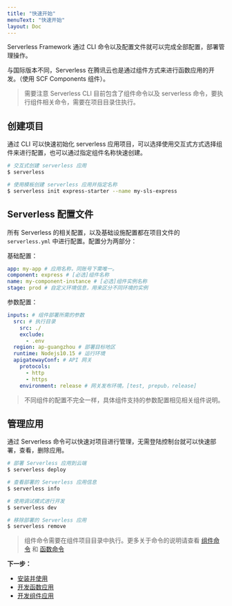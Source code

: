 ```yaml
---
title: "快速开始"
menuText: "快速开始"
layout: Doc
---
```


Serverless Framework 通过 CLI 命令以及配置文件就可以完成全部配置，部署管理操作。

与国际版本不同，Serverless 在腾讯云也是通过组件方式来进行函数应用的开发。（使用 SCF Components 组件）。

> 需要注意 Serverless CLI 目前包含了组件命令以及 serverless 命令，要执行组件相关命令，需要在项目目录住执行。

## 创建项目

通过 CLI 可以快速初始化 serverless 应用项目，可以选择使用交互式方式选择组件来进行配置，也可以通过指定组件名称快速创建。

```sh
# 交互式创建 serverless 应用
$ serverless

# 使用模板创建 serverless 应用并指定名称
$ serverless init express-starter --name my-sls-express
```

## Serverless 配置文件

所有 Serverless 的相关配置，以及基础设施配置都在项目文件的 `serverless.yml` 中进行配置。配置分为两部分：

基础配置：

```yml
app: my-app # 应用名称，同账号下需唯一。
component: express # [必选]组件名称
name: my-component-instance # [必选]组件实例名称
stage: prod # 自定义环境信息，用来区分不同环境的实例
```

参数配置：

```yml
inputs: # 组件部署所需的参数
  src: # 执行目录
    src: ./
    exclude:
      - .env
  region: ap-guangzhou # 部署目标地区
  runtime: Nodejs10.15 # 运行环境
  apigatewayConf: # API 网关
    protocols:
      - http
      - https
    environment: release # 网关发布环境。[test, prepub，release]
```

> 不同组件的配置不完全一样，具体组件支持的参数配置相见相关组件说明。

## 管理应用

通过 Serverless 命令可以快速对项目进行管理，无需登陆控制台就可以快速部署，查看，删除应用。

```sh
# 部署 Serverless 应用到云端
$ serverless deploy

# 查看部署的 Serverless 应用信息
$ serverless info

# 使用调试模式进行开发
$ serverless dev

# 移除部署的 Serverless 应用
$ serverless remove
```

> 组件命令需要在组件项目目录中执行。更多关于命令的说明请查看 [组件命令](../components/components-commands.md) 和 [函数命令](../function/function-commands.md)

**下一步：**

- [安装并使用](./installation)
- [开发函数应用](./function-dev)
- [开发组件应用](./components-dev)
